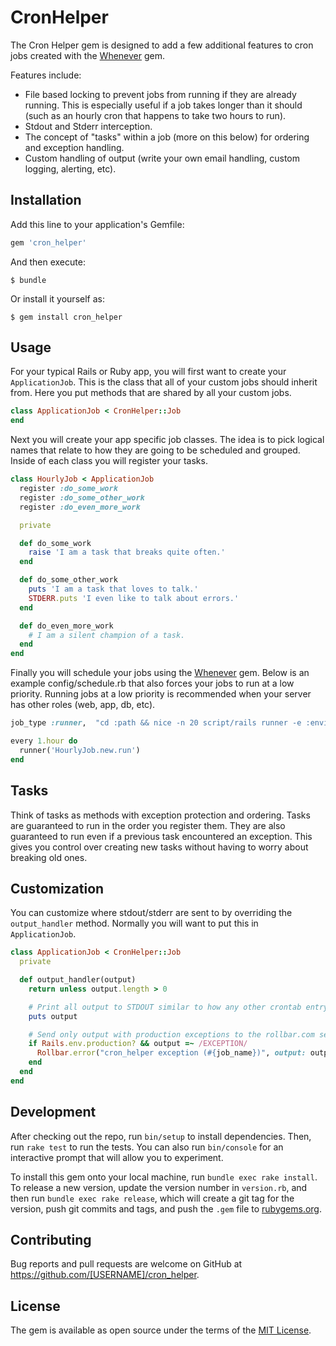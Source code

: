 # CronHelper

The Cron Helper gem is designed to add a few additional features to cron jobs created with the [Whenever](https://github.com/javan/whenever) gem.

Features include:
* File based locking to prevent jobs from running if they are already running.  This is especially useful if a job takes longer than it should (such as an hourly cron that happens to take two hours to run).
* Stdout and Stderr interception.
* The concept of "tasks" within a job (more on this below) for ordering and exception handling.
* Custom handling of output (write your own email handling, custom logging, alerting, etc).

## Installation

Add this line to your application's Gemfile:

```ruby
gem 'cron_helper'
```

And then execute:

    $ bundle

Or install it yourself as:

    $ gem install cron_helper

## Usage

For your typical Rails or Ruby app, you will first want to create your ````ApplicationJob````.
This is the class that all of your custom jobs should inherit from.
Here you put methods that are shared by all your custom jobs.

```ruby
class ApplicationJob < CronHelper::Job
end
```

Next you will create your app specific job classes.
The idea is to pick logical names that relate to how they are going to be scheduled and grouped.
Inside of each class you will register your tasks.

```ruby
class HourlyJob < ApplicationJob
  register :do_some_work
  register :do_some_other_work
  register :do_even_more_work

  private

  def do_some_work
    raise 'I am a task that breaks quite often.'
  end

  def do_some_other_work
    puts 'I am a task that loves to talk.'
    STDERR.puts 'I even like to talk about errors.'
  end

  def do_even_more_work
    # I am a silent champion of a task.
  end
end
```
Finally you will schedule your jobs using the [Whenever](https://github.com/javan/whenever) gem.
Below is an example config/schedule.rb that also forces your jobs to run at a low priority.
Running jobs at a low priority is recommended when your server has other roles (web, app, db, etc).

```ruby
job_type :runner,  "cd :path && nice -n 20 script/rails runner -e :environment ':task' :output"

every 1.hour do
  runner('HourlyJob.new.run')
end
```

## Tasks
Think of tasks as methods with exception protection and ordering.
Tasks are guaranteed to run in the order you register them.
They are also guaranteed to run even if a previous task encountered an exception.
This gives you control over creating new tasks without having to worry about breaking old ones.

## Customization
You can customize where stdout/stderr are sent to by overriding the ````output_handler```` method.
Normally you will want to put this in ```ApplicationJob```.

```ruby
class ApplicationJob < CronHelper::Job
  private

  def output_handler(output)
    return unless output.length > 0

    # Print all output to STDOUT similar to how any other crontab entry would.
    puts output

    # Send only output with production exceptions to the rollbar.com service.
    if Rails.env.production? && output =~ /EXCEPTION/
      Rollbar.error("cron_helper exception (#{job_name})", output: output)
    end
  end
end

```

## Development

After checking out the repo, run `bin/setup` to install dependencies. Then, run `rake test` to run the tests. You can also run `bin/console` for an interactive prompt that will allow you to experiment.

To install this gem onto your local machine, run `bundle exec rake install`. To release a new version, update the version number in `version.rb`, and then run `bundle exec rake release`, which will create a git tag for the version, push git commits and tags, and push the `.gem` file to [rubygems.org](https://rubygems.org).

## Contributing

Bug reports and pull requests are welcome on GitHub at https://github.com/[USERNAME]/cron_helper.


## License

The gem is available as open source under the terms of the [MIT License](http://opensource.org/licenses/MIT).


